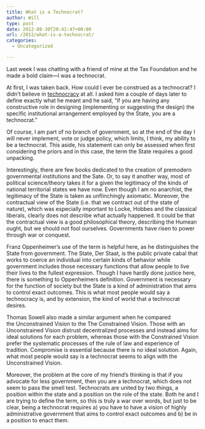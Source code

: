 ```yaml
---
title: What is a Technocrat?
author: Will
type: post
date: 2012-08-30T20:41:47+00:00
url: /2012/what-is-a-technocrat/
categories:
  - Uncategorized

---
```

Last week I was chatting with a friend of mine at the Tax Foundation and he made a bold claim—I was a technocrat.

At first, I was taken back. How could I ever be construed as a technocrat? I didn&#8217;t believe in [technocracy][1] at all. I asked him a couple of days later to define exactly what he meant and he said, &#8220;if you are having any constructive role in designing (implementing or suggesting the design) the specific institutional arrangement employed by the State, you are a technocrat.&#8221;

Of course, I am part of no branch of government, so at the end of the day I will never implement, vote or judge policy, which limits, I think, my ability to be a technocrat. This aside, his statement can only be assessed when first considering the priors and in this case, the term the State requires a good unpacking.

Interestingly, there are few books dedicated to the creation of premodern governmental institutions and the Sate. Or, to say it another way, most of political science/theory takes it for a given the legitimacy of the kinds of national territorial states we have now. Even though I am no anarchist, the legitimacy of the State is taken as unflinchingly axiomatic. Moreover, the contractual view of the State (i.e. that we contract out of the state of nature), which was especially important to Locke, Hobbes and the classical liberals, clearly does not describe what actually happened. It could be that the contractual view is a good philosophical theory, describing the Humean ought, but we should not fool ourselves. Governments have risen to power through war or conquest.

Franz Oppenheimer&#8217;s use of the term is helpful here, as he distinguishes the State from government. The State, Der Staat, is the public private cabal that works to coerce an individual into certain kinds of behavior while government includes those necessary functions that allow people to live their lives to the fullest expression. Though I have hardly done justice here, there is something to Oppenheimers definition. Government is necessary for the function of society but the State is a kind of administration that aims to control exact outcomes. This is what most people would say a technocracy is, and by extension, the kind of world that a technocrat desires.

Thomas Sowell also made a similar argument when he compared the Unconstrained Vision to the The Constrained Vision. Those with an Unconstrained Vision distrust decentralized processes and instead aims for ideal solutions for each problem, whereas those with the Constrained Vision prefer the systematic processes of the rule of law and experience of tradition. Compromise is essential because there is no ideal solution. Again, what most people would say is a technocrat seems to align with the Unconstrained Vision.

Moreover, the problem at the core of my friend&#8217;s thinking is that if you advocate for less government, then you are a technocrat, which does not seem to pass the smell test. Technocrats are united by two things, a position within the state and a position on the role of the state. Both he and I are trying to define the term, so this is truly a war over words, but just to be clear, being a technocrat requires a) you have to have a vision of highly administrative government that aims to control exact outcomes and b) be in a position to enact them.

 [1]: http://en.wikipedia.org/wiki/Technocracy